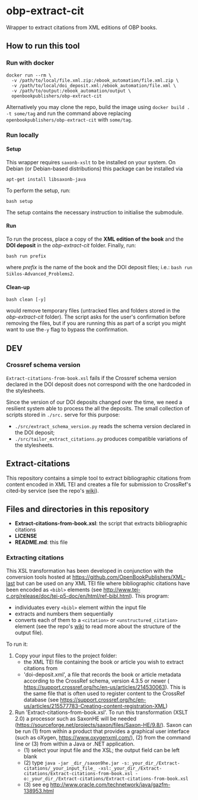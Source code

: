 # obp-extract-cit
Wrapper to extract citations from XML editions of OBP books.

## How to run this tool
### Run with docker
```
docker run --rm \
  -v /path/to/local/file.xml.zip:/ebook_automation/file.xml.zip \
  -v /path/to/local/doi_deposit.xml:/ebook_automation/file.xml \
  -v /path/to/output:/ebook_automation/output \
  openbookpublishers/obp-extract-cit
```

Alternatively you may clone the repo, build the image using `docker build . -t some/tag` and run the command above replacing `openbookpublishers/obp-extract-cit` with `some/tag`.


### Run locally
#### Setup
This wrapper requires `saxonb-xslt` to be installed on your system. On Debian (or Debian-based distributions) this package can be installed via

`apt-get install libsaxonb-java`

To perform the setup, run:

`bash setup`

The setup contains the necessary instruction to initialise the submodule.

#### Run
To run the process, place a copy of the **XML edition of the book** and the **DOI deposit** in the _obp-extract-cit_ folder. Finally, run:

`bash run prefix`

where _prefix_ is the name of the book and the DOI deposit files; i.e.: `bash run Siklos-Advanced_Problems2`.

#### Clean-up

`bash clean [-y]`

would remove temporary files (untracked files and folders stored in the _obp-extract-cit_ folder). The script asks for the user's confirmation before removing the files, but if you are running this as part of a script you might want to use the`-y` flag to bypass the confirmation.

## DEV
### Crossref schema version

`Extract-citations-from-book.xsl` fails if the Crossref schema version declared in the DOI deposit does not correspond with the one hardcoded in the stylesheets.

Since the version of our DOI deposits changed over the time, we need a resilient system able to process the all the deposits. The small collection of scripts stored in `./src.` serve for this purpose:

 -  `./src/extract_schema_version.py` reads the schema version declared in the DOI deposit;
 -  `./src/tailor_extract_citations.py` produces compatible variations of the stylesheets.

## Extract-citations

This repository contains a simple tool to extract bibliographic citations from content encoded in XML TEI and creates a file for submission to CrossRef's cited-by service (see the repo's [wiki](https://github.com/OpenBookPublishers/Extract-citations/wiki)).

## Files and directories in this repository
* __Extract-citations-from-book.xsl__: the script that extracts bibliographic citations
* __LICENSE__
* __README.md__: this file


### Extracting citations
This XSL transformation has been developed in conjunction with the conversion tools hosted at https://github.com/OpenBookPublishers/XML-last but can be used on any XML TEI file where bibliographic citations have been encoded as `<bibl>` elements (see http://www.tei-c.org/release/doc/tei-p5-doc/en/html/ref-bibl.html). 
This program:
* individuates every `<bibl>` element within the input file
* extracts and numbers them sequentially
* converts each of them to a `<citation>` or `<unstructured_citation>` element (see the repo's [wiki](https://github.com/OpenBookPublishers/extract-citations/wiki) to read more about the structure of the output file).
	
To run it:
1. Copy your input files to the project folder:
	* the XML TEI file containing the book or article you wish to extract citations from
	* 'doi-deposit.xml', a file that records the book or article metadata according to the CrossRef schema, version 4.3.5 or newer ( https://support.crossref.org/hc/en-us/articles/214530063). This is the same file that is often used to register content to the CrossRef database (see https://support.crossref.org/hc/en-us/articles/215577783-Creating-content-registration-XML)
2. Run 'Extract-citations-from-book.xsl'. To run this transformation (XSLT 2.0) a processor such as SaxonHE will be needed (https://sourceforge.net/projects/saxon/files/Saxon-HE/9.8/). Saxon can be run (1) from within a product that provides a graphical user interface (such as oXygen, https://www.oxygenxml.com/), (2) from the command line or (3) from within a Java or .NET application.
	* (1) select your input file and the XSL; the output field can be left blank
	* (2) type `java -jar _dir_/saxon9he.jar -s:_your_dir_/Extract-citations/_your_input_file_ -xsl:_your_dir_/Extract-citations/Extract-citations-from-book.xsl -o:_your_dir_/Extract-citations/Extract-citations-from-book.xsl`
	* (3) see eg http://www.oracle.com/technetwork/java/gazfm-138953.html

